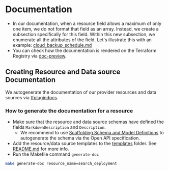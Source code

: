 # Documentation

- In our documentation, when a resource field allows a maximum of only one item, we do not format that field as an array. Instead, we create a subsection specifically for this field. Within this new subsection, we enumerate all the attributes of the field. Let's illustrate this with an example: [cloud_backup_schedule.md](https://github.com/mongodb/terraform-provider-mongodbatlas/blob/master/docs/resources/cloud_backup_schedule.md?plain=1#L207)
- You can check how the documentation is rendered on the Terraform Registry via [doc-preview](https://registry.terraform.io/tools/doc-preview).

## Creating Resource and Data source Documentation
We autogenerate the documentation of our provider resources and data sources via [tfplugindocs](https://github.com/hashicorp/terraform-plugin-docs).

### How to generate the documentation for a resource
- Make sure that the resource and data source schemas have defined the fields `MarkdownDescription` and `Description`.
  - We recommend to use [Scaffolding Schema and Model Definitions](#scaffolding-schema-and-model-definitions) to autogenerate the schema via the Open API specification.
- Add the resource/data source templates to the [templates](https://github.com/mongodb/terraform-provider-mongodbatlas/blob/master/templates) folder. See [README.md](https://github.com/mongodb/terraform-provider-mongodbatlas/blob/master/templates/README.md) for more info.
- Run the Makefile command `generate-doc`
```bash
make generate-doc resource_name=search_deployment
```
